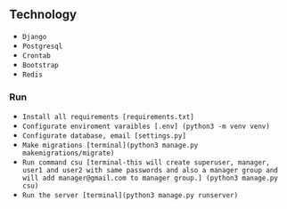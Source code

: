 ## Technology
- ``Django``
- ``Postgresql``
- ``Crontab``
- ``Bootstrap``
- ``Redis``

### Run
- ``Install all requirements [requirements.txt]``
- ``Configurate enviroment varaibles [.env] (python3 -m venv venv)``
- ``Configurate database, email [settings.py]``
- ``Make migrations [terminal](python3 manage.py makemigrations/migrate)``
- ``Run command csu [terminal-this will create superuser, manager, user1 and user2 with same passwords and also a manager group and will add manager@gmail.com to manager group.] (python3 manage.py csu)``
- ``Run the server [terminal](python3 manage.py runserver)``
